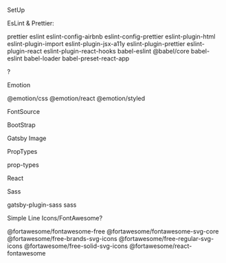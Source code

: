 SetUp

EsLint & Prettier:

prettier eslint eslint-config-airbnb eslint-config-prettier eslint-plugin-html eslint-plugin-import eslint-plugin-jsx-a11y eslint-plugin-prettier eslint-plugin-react eslint-plugin-react-hooks babel-eslint @babel/core babel-eslint babel-loader babel-preset-react-app

?

Emotion

@emotion/css @emotion/react @emotion/styled

FontSource

BootStrap

Gatsby Image

PropTypes

prop-types

React

Sass

gatsby-plugin-sass sass

Simple Line Icons/FontAwesome?

@fortawesome/fontawesome-free @fortawesome/fontawesome-svg-core @fortawesome/free-brands-svg-icons @fortawesome/free-regular-svg-icons @fortawesome/free-solid-svg-icons @fortawesome/react-fontawesome
